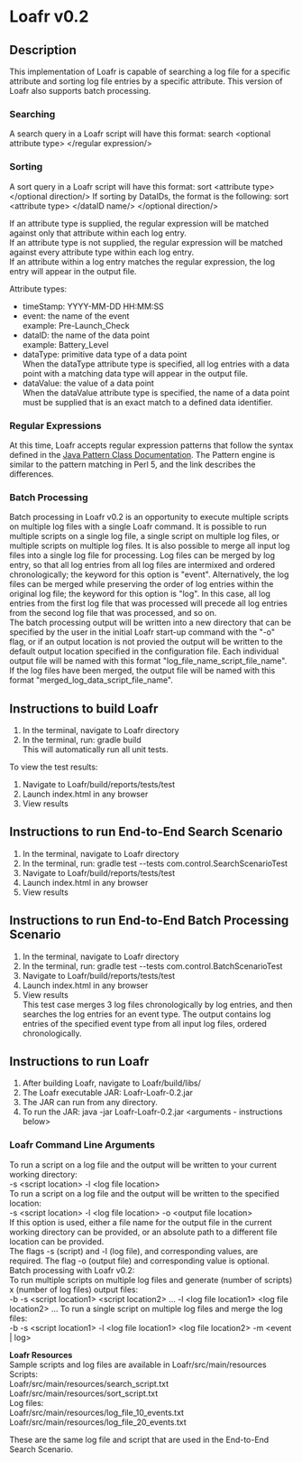 # Loafr v0.2

## Description
This implementation of Loafr is capable of searching a log file for a specific attribute and sorting log file entries by a specific attribute. This version of Loafr also supports batch processing.

### Searching
A search query in a Loafr script will have this format: search \<optional attribute type\> \</regular expression/\>  

### Sorting
A sort query in a Loafr script will have this format: sort \<attribute type\> \</optional direction/\>
If sorting by DataIDs, the format is the following: sort \<attribute type\> \</dataID name/\> \</optional direction/\>

If an attribute type is supplied, the regular expression will be matched against only that attribute within each log entry.  
If an attribute type is not supplied, the regular expression will be matched against every attribute type within each log entry.  
If an attribute within a log entry matches the regular expression, the log entry will appear in the output file.   

Attribute types:  
- timeStamp: YYYY-MM-DD HH:MM:SS
- event: the name of the event  
    example: Pre-Launch_Check
- dataID: the name of the data point  
    example: Battery_Level
- dataType: primitive data type of a data point  
    When the dataType attribute type is specified, all log entries with a data point with a matching data type will appear in the output file.
- dataValue: the value of a data point  
    When the dataValue attribute type is specified, the name of a data point must be supplied that is an exact match to a defined data identifier.  
### Regular Expressions  
At this time, Loafr accepts regular expression patterns that follow the syntax defined in the [Java Pattern Class Documentation](https://docs.oracle.com/javase/8/docs/api/java/util/regex/Pattern.html). The Pattern engine is similar to the pattern matching in Perl 5, and the link describes the differences. 

### Batch Processing  
Batch processing in Loafr v0.2 is an opportunity to execute multiple scripts on multiple log files with a single Loafr command. It is possible to run multiple scripts on a single log file, a single script on multiple log files, or multiple scripts on multiple log files. It is also possible to merge all input log files into a single log file for processing. Log files can be merged by log entry, so that all log entries from all log files are intermixed and ordered chronologically; the keyword for this option is "event". Alternatively, the log files can be merged while preserving the order of log entries within the original log file; the keyword for this option is "log". In this case, all log entries from the first log file that was processed will precede all log entries from the second log file that was processed, and so on.   
The batch processing output will be written into a new directory that can be specified by the user in the initial Loafr start-up command with the "-o" flag, or if an output location is not provied the output will be written to the default output location specified in the configuration file. Each individual output file will be named with this format "log_file_name_script_file_name". If the log files have been merged, the output file will be named with this format "merged_log_data_script_file_name".


## Instructions to build Loafr
1. In the terminal, navigate to Loafr directory
2. In the terminal, run: gradle build  
This will automatically run all unit tests.

To view the test results:  
1. Navigate to Loafr/build/reports/tests/test
2. Launch index.html in any browser
3. View results

## Instructions to run End-to-End Search Scenario  
1. In the terminal, navigate to Loafr directory
2. In the terminal, run: gradle test --tests com.control.SearchScenarioTest  
3. Navigate to Loafr/build/reports/tests/test
4. Launch index.html in any browser
5. View results

## Instructions to run End-to-End Batch Processing Scenario
1. In the terminal, navigate to Loafr directory
2. In the terminal, run: gradle test --tests com.control.BatchScenarioTest
3. Navigate to Loafr/build/reports/tests/test
4. Launch index.html in any browser
5. View results  
This test case merges 3 log files chronologically by log entries, and then searches the log entries for an event type. The output contains log entries of the specified event type from all input log files, ordered chronologically. 

## Instructions to run Loafr    
1. After building Loafr, navigate to Loafr/build/libs/
2. The Loafr executable JAR: Loafr-Loafr-0.2.jar
3. The JAR can run from any directory.
4. To run the JAR: java -jar Loafr-Loafr-0.2.jar \<arguments - instructions below\>  

### Loafr Command Line Arguments  
To run a script on a log file and the output will be written to your current working directory:  
-s \<script location\> -l \<log file location\>  
To run a script on a log file and the output will be written to the specified location:  
-s \<script location\> -l \<log file location\> -o \<output file location\>  
    If this option is used, either a file name for the output file in the current working directory can be provided, or an absolute path to a different file location can be provided.  
The flags -s (script) and -l (log file), and corresponding values, are required. The flag -o (output file) and corresponding value is optional.  
Batch processing with Loafr v0.2:  
To run multiple scripts on multiple log files and generate (number of scripts) x (number of log files) output files:  
-b -s \<script location1\> \<script location2\> ... -l \<log file location1\> \<log file location2\> ...
To run a single script on multiple log files and merge the log files:  
-b -s \<script location1\> -l \<log file location1\> \<log file location2\> -m \<event | log\>

**Loafr Resources**  
Sample scripts and log files are available in Loafr/src/main/resources  
Scripts:     
    Loafr/src/main/resources/search_script.txt  
    Loafr/src/main/resources/sort_script.txt    
Log files:   
    Loafr/src/main/resources/log_file_10_events.txt  
    Loafr/src/main/resources/log_file_20_events.txt

These are the same log file and script that are used in the End-to-End Search Scenario.


